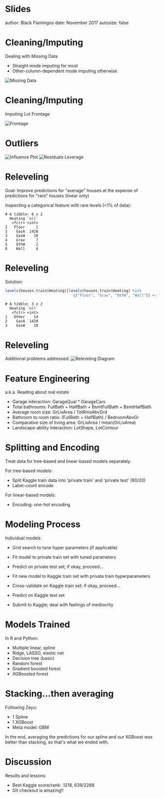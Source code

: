 
Slides
========================================================
author: Black Flamingos
date: November 2017
autosize: false

Cleaning/Imputing
========================================================

Dealing with Missing Data

 - Straight mode imputing for most 
 - Other-column-dependent mode imputing otherwise

![Missing Data](missingdata.jpg)

Cleaning/Imputing
========================================================

Imputing Lot Frontage

![Frontage](frontage_impute1.jpg)

Outliers
========================================================

![Influence Plot](influenceplot.jpeg)
![Residuals Leverage](Residuals-Leverage.jpeg)


Releveling 
========================================================

Goal: Improve predictions for "average" houses at the expense of predictions for "rare" houses (linear only)

Inspecting a categorical feature with rare levels (<1% of data):


```
# A tibble: 6 x 2
  Heating `n()`
   <fctr> <int>
1   Floor     1
2    GasA  1428
3    GasW    18
4    Grav     7
5    OthW     2
6    Wall     4
```

Releveling 
========================================================

Solution:

```r
levels(houses.train$Heating)[levels(houses.train$Heating) %in% 
                               c("Floor", "Grav", "OthW", "Wall")] <- "Other"
```


```
# A tibble: 3 x 2
  Heating `n()`
   <fctr> <int>
1   Other    14
2    GasA  1428
3    GasW    18
```
 
Releveling 
========================================================

Additional problems addressed:
![Releveling Diagram](releveling_motivation.jpg)
 
Feature Engineering
========================================================

a.k.a. Reading about real estate

- Garage interaction: GarageQual * GarageCars
- Total bathrooms: FullBath + HalfBath + BsmtFullBath + BsmtHalfBath
- Average room size: GrLivArea / TotRmsAbvGrd
- Bathroom to room ratio: (FullBath + HalfBath) / BedroomAbvGr
- Comparative size of living area: GrLivArea / mean(GrLivArea)
- Landscape-ability interaction: LotShape, LotContour



Splitting and Encoding
========================================================

Treat data for tree-based and linear-based models separately:

For tree-based models:

- Split Kaggle train data into 'private train' and 'private test' (80/20)
- Label-count encode


For linear-based models:

- Encoding: one-hot encoding 

Modeling Process 
========================================================

Individual models

- Grid search to tune hyper parameters (if applicable)
- Fit model to private train set with tuned parameters
- Predict on private test set; if okay, proceed...

- Fit new model to Kaggle train set with private train hyperparameters
- Cross-validate on Kaggle train set; if okay, proceed...

- Predict on Kaggle test set
- Submit to Kaggle; deal with feelings of mediocrity


Models Trained
========================================================

In R and Python:

- Multiple linear, spline
- Ridge, LASSO, elastic net
- Decision tree (basic)
- Random forest
- Gradient boosted forest
- XGBoosted forest


Stacking...then averaging
========================================================

Following Zeyu:

- 1 Spline 
- 1 XGBoost
- Meta model: GBM

In the end, averaging the predictions for our spline and our XGBoost 
was better than stacking, so that's what we ended with.

Discussion
========================================================

Results and lessons

- Best Kaggle score/rank: .1218, 639/2288
- Git checkout is amazing!! 





